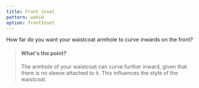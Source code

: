 ```yaml
---
title: Front inset
pattern: wahid
option: frontInset
---
```


How far do you want your waistcoat armhole to curve inwards on the front?

> #### What's the point?
> 
> The armhole of your waistcoat can curve further inward, given that there is no sleeve attached to it. This influences the style of the waistcoat.